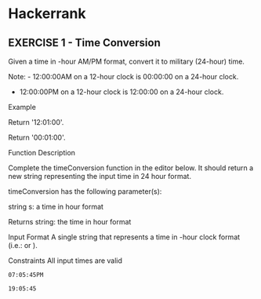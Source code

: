 # Hackerrank
## EXERCISE 1 - Time Conversion
Given a time in -hour AM/PM format, convert it to military (24-hour) time.

Note: - 12:00:00AM on a 12-hour clock is 00:00:00 on a 24-hour clock.
- 12:00:00PM on a 12-hour clock is 12:00:00 on a 24-hour clock.

Example

Return '12:01:00'.

Return '00:01:00'.


Function Description

Complete the timeConversion function in the editor below. It should return a new string representing the input time in 24 hour format.

timeConversion has the following parameter(s):

string s: a time in  hour format

Returns
  string: the time in  hour format
  
Input Format
  A single string  that represents a time in -hour clock format (i.e.:  or ).

Constraints
  All input times are valid
  
```Sample Input 0
07:05:45PM
```
```Sample Output 0
19:05:45
```
